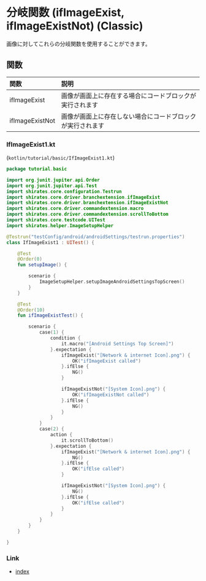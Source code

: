 # 分岐関数 (ifImageExist, ifImageExistNot) (Classic)

画像に対してこれらの分岐関数を使用することができます。

## 関数

| 関数              | 説明                            |
|:----------------|:------------------------------|
| ifImageExist    | 画像が画面上に存在する場合にコードブロックが実行されます  |
| ifImageExistNot | 画像が画面上に存在しない場合にコードブロックが実行されます |

### IfImageExist1.kt

(`kotlin/tutorial/basic/IfImageExist1.kt`)

```kotlin
package tutorial.basic

import org.junit.jupiter.api.Order
import org.junit.jupiter.api.Test
import shirates.core.configuration.Testrun
import shirates.core.driver.branchextension.ifImageExist
import shirates.core.driver.branchextension.ifImageExistNot
import shirates.core.driver.commandextension.macro
import shirates.core.driver.commandextension.scrollToBottom
import shirates.core.testcode.UITest
import shirates.helper.ImageSetupHelper

@Testrun("testConfig/android/androidSettings/testrun.properties")
class IfImageExist1 : UITest() {

    @Test
    @Order(0)
    fun setupImage() {

        scenario {
            ImageSetupHelper.setupImageAndroidSettingsTopScreen()
        }
    }

    @Test
    @Order(10)
    fun ifImageExistTest() {

        scenario {
            case(1) {
                condition {
                    it.macro("[Android Settings Top Screen]")
                }.expectation {
                    ifImageExist("[Network & internet Icon].png") {
                        OK("ifImageExist called")
                    }.ifElse {
                        NG()
                    }

                    ifImageExistNot("[System Icon].png") {
                        OK("ifImageExistNot called")
                    }.ifElse {
                        NG()
                    }
                }
            }
            case(2) {
                action {
                    it.scrollToBottom()
                }.expectation {
                    ifImageExist("[Network & internet Icon].png") {
                        NG()
                    }.ifElse {
                        OK("ifElse called")
                    }

                    ifImageExistNot("[System Icon].png") {
                        NG()
                    }.ifElse {
                        OK("ifElse called")
                    }
                }
            }
        }
    }

}
```

### Link

- [index](../../../index_ja.md)


